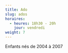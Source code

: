```yaml
---
title: Ado
slug: ados
horaires:
  - heures: 18h30 - 20h
    jour: vendredi
weight: 7
---
```

Enfants nés de 2004 à 2007
